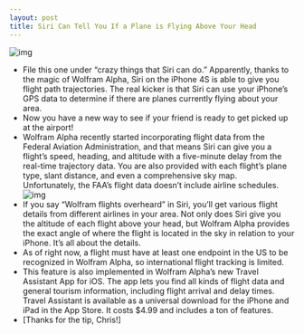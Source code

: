 ```yaml
---
layout: post
title: Siri Can Tell You If a Plane is Flying Above Your Head
---
```

![img](http://media.idownloadblog.com/wp-content/uploads/2011/11/IMG_0232-e1321992049494.jpeg)
* File this one under “crazy things that Siri can do.” Apparently, thanks to the magic of Wolfram Alpha, Siri on the iPhone 4S is able to give you flight path trajectories. The real kicker is that Siri can use your iPhone’s GPS data to determine if there are planes currently flying about your area.
* Now you have a new way to see if your friend is ready to get picked up at the airport!
* Wolfram Alpha recently started incorporating flight data from the Federal Aviation Administration, and that means Siri can give you a flight’s speed, heading, and altitude with a five-minute delay from the real-time trajectory data. You are also provided with each flight’s plane type, slant distance, and even a comprehensive sky map. Unfortunately, the FAA’s flight data doesn’t include airline schedules.
![img](http://media.idownloadblog.com/wp-content/uploads/2011/11/IMG_0233-e1321992086791.jpeg)
* If you say “Wolfram flights overheard” in Siri, you’ll get various flight details from different airlines in your area. Not only does Siri give you the altitude of each flight above your head, but Wolfram Alpha provides the exact angle of where the flight is located in the sky in relation to your iPhone. It’s all about the details.
* As of right now, a flight must have at least one endpoint in the US to be recognized in Wolfram Alpha, so international flight tracking is limited.
* This feature is also implemented in Wolfram Alpha’s new Travel Assistant App for iOS. The app lets you find all kinds of flight data and general tourism information, including flight arrival and delay times. Travel Assistant is available as a universal download for the iPhone and iPad in the App Store. It costs $4.99 and includes a ton of features.
* [Thanks for the tip, Chris!]

